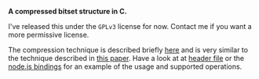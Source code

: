 **A compressed bitset structure in C.**

I've released this under the `GPLv3` license for now. Contact me if you
want a more permissive license.

The compression technique
is described briefly
[here](https://github.com/chriso/bitset/blob/master/include/bitset.h#L7-25)
and is very similar to the technique described in [this
paper](http://alpha.uhasselt.be/icdt/edbticdt2010proc/edbt/papers/p0228-Deliege.pdf). Have a look at at [header
file](https://github.com/chriso/bitset/blob/master/include/bitset.h) or the [node.js
bindings](https://github.com/chriso/node-bitset) for an example of the
usage and supported operations.

